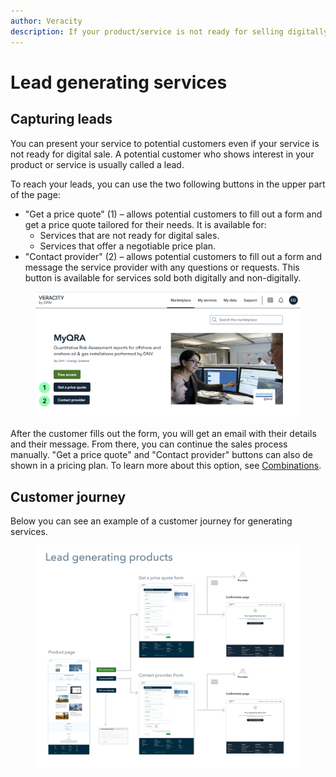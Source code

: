 ```yaml
---
author: Veracity
description: If your product/service is not ready for selling digitally, you can still present your service to get leads.
---
```


# Lead generating services
## Capturing leads
You can present your service to potential customers even if your service is not ready for digital sale. A potential customer who shows interest in your product or service is usually called a lead. 

To reach your leads, you can use the two following buttons in the upper part of the page:
* "Get a price quote" (1) – allows potential customers to fill out a form and get a price quote tailored for their needs.
It is available for:
	* Services that are not ready for digital sales. 
	* Services that offer a negotiable price plan. 
* "Contact provider" (2) – allows potential customers to fill out a form and message the service provider with any questions or requests. This button is available for services sold both digitally and non-digitally.
<figure>
	<img src="assets/leadsbuttons.png"/>
</figure>

After the customer fills out the form, you will get an email with their details and their message. From there, you can continue the sales process manually.
"Get a price quote" and "Contact provider" buttons can also de shown in a pricing plan. To learn more about this option, see [Combinations](./hybridsolutions​.md).

## Customer journey
Below you can see an example of a customer journey for generating services.
<figure>
	<img src="assets/UserJourneyLeadsProcess.png"/>
</figure>